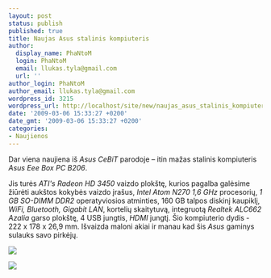 ```yaml
---
layout: post
status: publish
published: true
title: Naujas Asus stalinis kompiuteris
author:
  display_name: PhaNtoM
  login: PhaNtoM
  email: llukas.tyla@gmail.com
  url: ''
author_login: PhaNtoM
author_email: llukas.tyla@gmail.com
wordpress_id: 3215
wordpress_url: http://localhost/site/new/naujas_asus_stalinis_kompiuteris/
date: '2009-03-06 15:33:27 +0200'
date_gmt: '2009-03-06 15:33:27 +0200'
categories:
- Naujienos
---
```

<p>Dar viena naujiena iš <i>Asus</i> <i>CeBiT</i> parodoje – itin mažas stalinis kompiuteris <i>Asus Eee Box PC B206</i>.</p>
<p>Jis turės <i>ATI's Radeon HD 3450</i> vaizdo plokštę, kurios pagalba galėsime žiūrėti aukštos kokybės vaizdo įrašus, <i>Intel Atom N270 1,6 GHz</i> procesorių, <i>1 GB SO-DIMM DDR2</i> operatyviosios atminties, 160 GB talpos diskinį kaupiklį, <i>WiFi, Bluetooth, Gigabit LAN</i>, kortelių skaitytuvą, integruotą <i>Realtek ALC662 Azalia</i> garso plokštę, 4 USB jungtis, <i>HDMI</i> jungtį. Šio kompiuterio dydis - 222 x 178 x 26,9 mm. Išvaizda maloni akiai ir manau kad šis <i>Asus</i> gaminys sulauks savo pirkėjų. </p>
<p><img src="http://svarke.technews.lt/eee2.jpg" /></p>
<p><img src="http://svarke.technews.lt/eee1.jpg" /></p>
